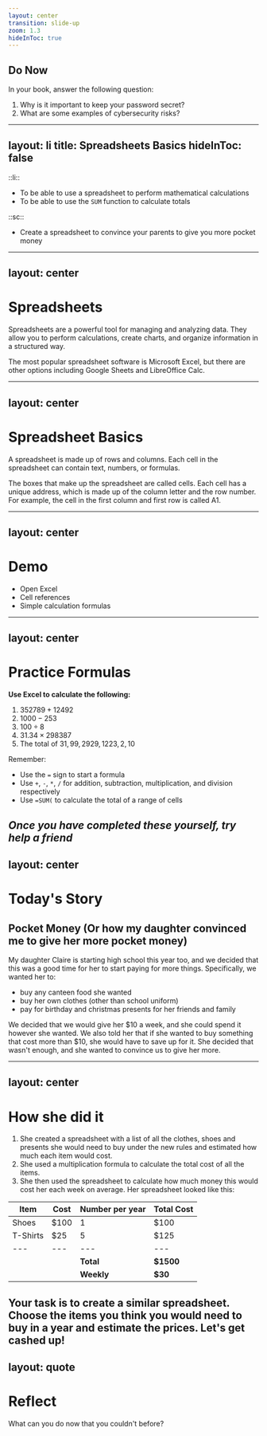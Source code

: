 ```yaml
---
layout: center
transition: slide-up
zoom: 1.3
hideInToc: true
---
```


## Do Now

In your book, answer the following question:

1. Why is it important to keep your password secret?
2. What are some examples of cybersecurity risks?

---
layout: li
title: Spreadsheets Basics
hideInToc: false
---

::li::
- To be able to use a spreadsheet to perform mathematical calculations
- To be able to use the `SUM` function to calculate totals

::sc::
- Create a spreadsheet to convince your parents to give you more pocket money

---
layout: center
---

# Spreadsheets

Spreadsheets are a powerful tool for managing and analyzing data. They allow you to perform calculations, create charts, and organize information in a structured way.

The most popular spreadsheet software is Microsoft Excel, but there are other options including Google Sheets and LibreOffice Calc.

---
layout: center
---

# Spreadsheet Basics

A spreadsheet is made up of rows and columns. Each cell in the spreadsheet can contain text, numbers, or formulas.

The boxes that make up the spreadsheet are called cells. Each cell has a unique address, which is made up of the column letter and the row number. For example, the cell in the first column and first row is called A1.

---
layout: center
---

# Demo

- Open Excel
- Cell references
- Simple calculation formulas

---
layout: center
---

# Practice Formulas

**Use Excel to calculate the following:**

1. $352789 + 12492$
2. $1000 - 253$
3. $100 \div 8$
4. $31.34 \times 298387$
5. The total of $31, 99, 2929, 1223, 2, 10$

<div class="note">

Remember:
- Use the `=` sign to start a formula
- Use `+`, `-`, `*`, `/` for addition, subtraction, multiplication, and division respectively
- Use `=SUM(` to calculate the total of a range of cells

</div>

*Once you have completed these yourself, try help a friend*
---
layout: center
---

# Today's Story

## Pocket Money (Or how my daughter convinced me to give her more pocket money)

My daughter Claire is starting high school this year too, and we decided that this was a good time for her to start paying for more things. Specifically, we wanted her to:

- buy any canteen food she wanted
- buy her own clothes (other than school uniform)
- pay for birthday and christmas presents for her friends and family

We decided that we would give her $10 a week, and she could spend it however she wanted. We also told her that if she wanted to buy something that cost more than $10, she would have to save up for it. She decided that wasn't enough, and she wanted to convince us to give her more.

---
layout: center
---

# How she did it

1. She created a spreadsheet with a list of all the clothes, shoes and presents she would need to buy under the new rules and estimated how much each item would cost.
2. She used a multiplication formula to calculate the total cost of all the items.
3. She then used the spreadsheet to calculate how much money this would cost her each week on average. Her spreadsheet looked like this:

|Item|Cost|Number per year|Total Cost|
|---|---|---|---|
|Shoes|$100|1|$100|
|T-Shirts|$25|5|$125|
|---|---|---|---|
| | | **Total**| **$1500** |
| | | **Weekly**| **$30** |

**Your task is to create a similar spreadsheet. Choose the items you think you would need to buy in a year and estimate the prices. Let's get cashed up!**
---
layout: quote
---

# Reflect

What can you do now that you couldn't before?